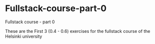 # Fullstack-course-part-0
Fullstack course - part 0

These are the First 3 (0.4 - 0.6) exercises for the fullstack course of the Helsinki university
